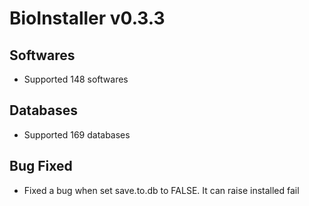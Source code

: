 # BioInstaller v0.3.3

## Softwares

- Supported 148 softwares

## Databases

- Supported 169 databases

## Bug Fixed

- Fixed a bug when set save.to.db to FALSE. It can raise installed fail
